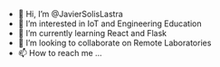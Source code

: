 - 👋 Hi, I’m @JavierSolisLastra
- 👀 I’m interested in IoT and Engineering Education
- 🌱 I’m currently learning React and Flask
- 💞️ I’m looking to collaborate on Remote Laboratories
- 📫 How to reach me ...

<!---
JavierSolisLastra/JavierSolisLastra is a ✨ special ✨ repository because its `README.md` (this file) appears on your GitHub profile.
You can click the Preview link to take a look at your changes.
--->
